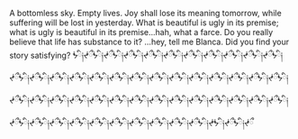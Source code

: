 A bottomless sky. Empty lives. Joy shall lose its meaning tomorrow, while suffering will be lost in yesterday. What is beautiful is ugly in its premise; what is ugly is beautiful in its premise...hah, what a farce. Do you really believe that life has substance to it? ...hey, tell me Blanca. Did you find your story satisfying?
ᖭི༏ᖫྀᖭི༏ᖫྀᖭི༏ᖫྀᖭི༏ᖫྀᖭི༏ᖫྀᖭི༏ᖫྀᖭི༏ᖫྀᖭི༏ᖫྀᖭི༏ᖫྀᖭི༏ᖫྀᖭི༏ᖫྀᖭི༏ᖫྀᖭི༏ᖫྀᖭི༏ᖫྀᖭི༏ᖫྀᖭི༏ᖫྀᖭི༏ᖫྀᖭི༏ᖫྀᖭི༏ᖫྀᖭི༏ᖫྀᖭི༏ᖫྀᖭི༏ᖫྀᖭི༏ᖫྀᖭི༏ᖫྀᖭི༏ᖫྀᖭི༏ᖫྀᖭི༏ᖫྀᖭི༏ᖫྀᖭི༏ᖫྀᖭི༏ᖫྀᖭི༏ᖫྀᖭི༏ᖫྀᖭི༏ᖫྀᖭི༏ᖫྀᖭི༏ᖫྀᖭི༏ᖫྀᖭི༏ᖫྀᖭི༏ᖫྀᖭི༏ᖫྀᖭི༏ᖫྀᖭི༏ᖫྀᖭི༏ᖫྀᖭི༏ᖫྀᖭི༏ᖫྀᖭི༏ᖫྀᖭི༏ᖫྀᖭི༏ᖫྀᖭི༏ᖫྀᖭི༏ᖫᖭི༏ᖫྀᖭི༏ᖫྀ
<!---
fearnotu/fearnotu is a ✨ special ✨ repository because its `README.md` (this file) appears on your GitHub profile.
You can click the Preview link to take a look at your changes.
--->
